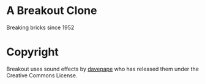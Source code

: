 A Breakout Clone
================
Breaking bricks since 1952

Copyright
================
Breakout uses sound effects by [davepape](http://www.museumoftechno.com) who has released them under the Creative Commons License.
